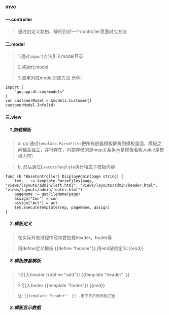 ### mvc
#### 一.controller
> 通过自定义路由，解析到对一个controller里面对应方法

#### 二.model
> 1.通过`import`方法引入model目录

> 2.初始化model

> 3.调用对应model对应方法
示例:
```
import (
	"go.app.dt.com/models"
)
var customerModel = &models.Customer{}
customerModel.Info(id)
```

#### 三.view
##### &emsp;1.加载模板
> a. go 通过`template.ParseFiles`把所有嵌套模板解析到模板里面，模板之间相互独立，并行存在，内部存储的是map关系(key是模板名称,value是模板内容)

> b. 然后通过`ExecuteTemplate`执行相应子模板内容
```
func (b *BaseController) DisplayAdmin(page string) {
	tem, _ := template.ParseFiles(page, "views/layouts/admin/left.html", "views/layouts/admin/header.html", "views/layouts/admin/footer.html")
	pageName := getFileName(page)
	assign["Con"] = con
	assign["Act"] = act
	tem.ExecuteTemplate(rep, pageName, assign)
}
```
##### &emsp;2.模板定义
> 在实际开发过程中经常要加载header，footer等

> 用define定义模板:{{define "header"}},用end结束定义:{{end}}
##### &emsp;3.模板嵌套模板
> 1.引入header {{define "add"}} {{template "header" .}}

> 2.引入footer {{template "footer"}} {{end}}

> `注:{{template "header" .}} .用于多页面参数打通`

##### &emsp;3.模板显示数据

